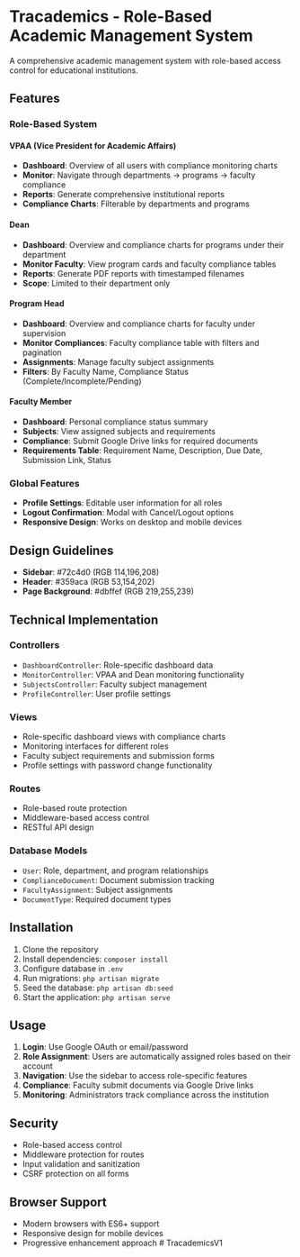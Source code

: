 # Tracademics - Role-Based Academic Management System

A comprehensive academic management system with role-based access control for educational institutions.

## Features

### Role-Based System

#### VPAA (Vice President for Academic Affairs)
- **Dashboard**: Overview of all users with compliance monitoring charts
- **Monitor**: Navigate through departments → programs → faculty compliance
- **Reports**: Generate comprehensive institutional reports
- **Compliance Charts**: Filterable by departments and programs

#### Dean
- **Dashboard**: Overview and compliance charts for programs under their department
- **Monitor Faculty**: View program cards and faculty compliance tables
- **Reports**: Generate PDF reports with timestamped filenames
- **Scope**: Limited to their department only

#### Program Head
- **Dashboard**: Overview and compliance charts for faculty under supervision
- **Monitor Compliances**: Faculty compliance table with filters and pagination
- **Assignments**: Manage faculty subject assignments
- **Filters**: By Faculty Name, Compliance Status (Complete/Incomplete/Pending)

#### Faculty Member
- **Dashboard**: Personal compliance status summary
- **Subjects**: View assigned subjects and requirements
- **Compliance**: Submit Google Drive links for required documents
- **Requirements Table**: Requirement Name, Description, Due Date, Submission Link, Status

### Global Features
- **Profile Settings**: Editable user information for all roles
- **Logout Confirmation**: Modal with Cancel/Logout options
- **Responsive Design**: Works on desktop and mobile devices

## Design Guidelines

- **Sidebar**: #72c4d0 (RGB 114,196,208)
- **Header**: #359aca (RGB 53,154,202)
- **Page Background**: #dbffef (RGB 219,255,239)

## Technical Implementation

### Controllers
- `DashboardController`: Role-specific dashboard data
- `MonitorController`: VPAA and Dean monitoring functionality
- `SubjectsController`: Faculty subject management
- `ProfileController`: User profile settings

### Views
- Role-specific dashboard views with compliance charts
- Monitoring interfaces for different roles
- Faculty subject requirements and submission forms
- Profile settings with password change functionality

### Routes
- Role-based route protection
- Middleware-based access control
- RESTful API design

### Database Models
- `User`: Role, department, and program relationships
- `ComplianceDocument`: Document submission tracking
- `FacultyAssignment`: Subject assignments
- `DocumentType`: Required document types

## Installation

1. Clone the repository
2. Install dependencies: `composer install`
3. Configure database in `.env`
4. Run migrations: `php artisan migrate`
5. Seed the database: `php artisan db:seed`
6. Start the application: `php artisan serve`

## Usage

1. **Login**: Use Google OAuth or email/password
2. **Role Assignment**: Users are automatically assigned roles based on their account
3. **Navigation**: Use the sidebar to access role-specific features
4. **Compliance**: Faculty submit documents via Google Drive links
5. **Monitoring**: Administrators track compliance across the institution

## Security

- Role-based access control
- Middleware protection for routes
- Input validation and sanitization
- CSRF protection on all forms

## Browser Support

- Modern browsers with ES6+ support
- Responsive design for mobile devices
- Progressive enhancement approach
#   T r a c a d e m i c s V 1  
 